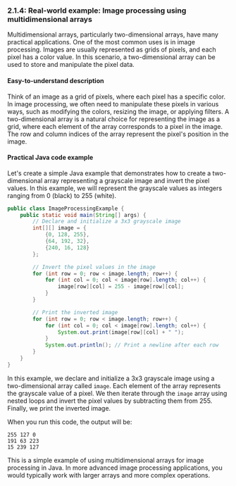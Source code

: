### 2.1.4: Real-world example: Image processing using multidimensional arrays

Multidimensional arrays, particularly two-dimensional arrays, have many practical applications. One of the most common uses is in image processing. Images are usually represented as grids of pixels, and each pixel has a color value. In this scenario, a two-dimensional array can be used to store and manipulate the pixel data.

#### Easy-to-understand description

Think of an image as a grid of pixels, where each pixel has a specific color. In image processing, we often need to manipulate these pixels in various ways, such as modifying the colors, resizing the image, or applying filters. A two-dimensional array is a natural choice for representing the image as a grid, where each element of the array corresponds to a pixel in the image. The row and column indices of the array represent the pixel's position in the image.

#### Practical Java code example

Let's create a simple Java example that demonstrates how to create a two-dimensional array representing a grayscale image and invert the pixel values. In this example, we will represent the grayscale values as integers ranging from 0 (black) to 255 (white).

```java
public class ImageProcessingExample {
    public static void main(String[] args) {
        // Declare and initialize a 3x3 grayscale image
        int[][] image = {
            {0, 128, 255},
            {64, 192, 32},
            {240, 16, 128}
        };

        // Invert the pixel values in the image
        for (int row = 0; row < image.length; row++) {
            for (int col = 0; col < image[row].length; col++) {
                image[row][col] = 255 - image[row][col];
            }
        }

        // Print the inverted image
        for (int row = 0; row < image.length; row++) {
            for (int col = 0; col < image[row].length; col++) {
                System.out.print(image[row][col] + " ");
            }
            System.out.println(); // Print a newline after each row
        }
    }
}
```

In this example, we declare and initialize a 3x3 grayscale image using a two-dimensional array called `image`. Each element of the array represents the grayscale value of a pixel. We then iterate through the `image` array using nested loops and invert the pixel values by subtracting them from 255. Finally, we print the inverted image.

When you run this code, the output will be:

```
255 127 0
191 63 223
15 239 127
```

This is a simple example of using multidimensional arrays for image processing in Java. In more advanced image processing applications, you would typically work with larger arrays and more complex operations.
